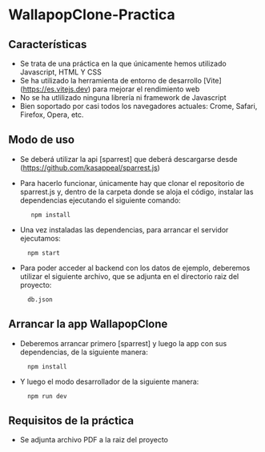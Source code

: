 # WallapopClone-Practica

## Características

- Se trata de una práctica en la que únicamente hemos utilizado Javascript, HTML Y CSS
- Se ha utilizado la herramienta de entorno de desarrollo [Vite] (https://es.vitejs.dev) para mejorar el rendimiento web
- No se ha utlilizado ninguna librería ni framework de Javascript
- Bien soportado por casi todos los navegadores actuales: Crome, Safari, Firefox, Opera, etc.

## Modo de uso

- Se deberá utilizar la api [sparrest] que deberá descargarse desde (https://github.com/kasappeal/sparrest.js)

- Para hacerlo funcionar, únicamente hay que clonar el repositorio de sparrest.js y, dentro de
la carpeta donde se aloja el código, instalar las dependencias ejecutando el siguiente
comando:

         npm install

- Una vez instaladas las dependencias, para arrancar el servidor ejecutamos:

        npm start

- Para poder acceder al backend con los datos de ejemplo, deberemos utilizar el siguiente archivo, que se adjunta en el directorio raiz del proyecto:
        
        db.json

## Arrancar la app WallapopClone

- Deberemos arrancar primero [sparrest] y luego la app con sus dependencias, de la siguiente manera:

        npm install
- Y luego el modo desarrollador de la siguiente manera:

        npm run dev
## Requisitos de la práctica

- Se adjunta archivo PDF a la raiz del proyecto

